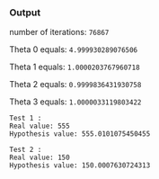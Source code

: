 ### Output
number of iterations: ```76867```

Theta 0 equals: ```4.999930289076506```

Theta 1 equals: ```1.0000203767960718```

Theta 2 equals: ```0.9999836431930758```

Theta 3 equals: ```1.0000033119803422```

```
Test 1 :
Real value: 555
Hypothesis value: 555.0101075450455
```
```
Test 2 :
Real value: 150
Hypothesis value: 150.0007630724313

```
